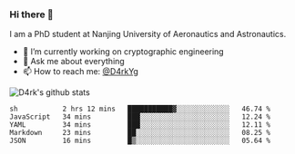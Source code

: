 ### Hi there 👋

I am a PhD student at Nanjing University of Aeronautics and Astronautics.

- 🔭 I’m currently working on cryptographic engineering
- 💬 Ask me about everything
- 📫 How to reach me: [@D4rkYg](https://twitter.com/D4rkYg)

![D4rk's github stats](https://github-readme-stats.vercel.app/api?username=dd4rk&show_icons=true&title_color=fff&icon_color=79ff97&text_color=9f9f9f&bg_color=151515)

<!--START_SECTION:waka-->
```text
sh           2 hrs 12 mins   ███████████▓░░░░░░░░░░░░░   46.74 % 
JavaScript   34 mins         ███░░░░░░░░░░░░░░░░░░░░░░   12.24 % 
YAML         34 mins         ███░░░░░░░░░░░░░░░░░░░░░░   12.11 % 
Markdown     23 mins         ██░░░░░░░░░░░░░░░░░░░░░░░   08.25 % 
JSON         16 mins         █▒░░░░░░░░░░░░░░░░░░░░░░░   05.64 % 
```
<!--END_SECTION:waka-->
